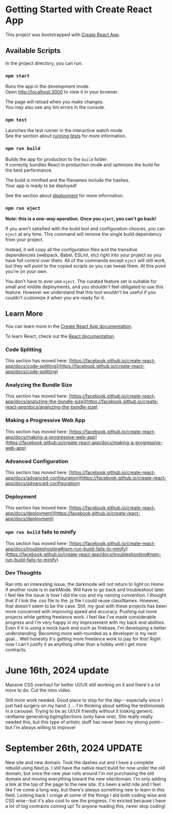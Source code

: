 # Getting Started with Create React App

This project was bootstrapped with [Create React App](https://github.com/facebook/create-react-app).

## Available Scripts

In the project directory, you can run:

### `npm start`

Runs the app in the development mode.\
Open [http://localhost:3000](http://localhost:3000) to view it in your browser.

The page will reload when you make changes.\
You may also see any lint errors in the console.

### `npm test`

Launches the test runner in the interactive watch mode.\
See the section about [running tests](https://facebook.github.io/create-react-app/docs/running-tests) for more information.

### `npm run build`

Builds the app for production to the `build` folder.\
It correctly bundles React in production mode and optimizes the build for the best performance.

The build is minified and the filenames include the hashes.\
Your app is ready to be deployed!

See the section about [deployment](https://facebook.github.io/create-react-app/docs/deployment) for more information.

### `npm run eject`

**Note: this is a one-way operation. Once you `eject`, you can't go back!**

If you aren't satisfied with the build tool and configuration choices, you can `eject` at any time. This command will remove the single build dependency from your project.

Instead, it will copy all the configuration files and the transitive dependencies (webpack, Babel, ESLint, etc) right into your project so you have full control over them. All of the commands except `eject` will still work, but they will point to the copied scripts so you can tweak them. At this point you're on your own.

You don't have to ever use `eject`. The curated feature set is suitable for small and middle deployments, and you shouldn't feel obligated to use this feature. However we understand that this tool wouldn't be useful if you couldn't customize it when you are ready for it.

## Learn More

You can learn more in the [Create React App documentation](https://facebook.github.io/create-react-app/docs/getting-started).

To learn React, check out the [React documentation](https://reactjs.org/).

### Code Splitting

This section has moved here: [https://facebook.github.io/create-react-app/docs/code-splitting](https://facebook.github.io/create-react-app/docs/code-splitting)

### Analyzing the Bundle Size

This section has moved here: [https://facebook.github.io/create-react-app/docs/analyzing-the-bundle-size](https://facebook.github.io/create-react-app/docs/analyzing-the-bundle-size)

### Making a Progressive Web App

This section has moved here: [https://facebook.github.io/create-react-app/docs/making-a-progressive-web-app](https://facebook.github.io/create-react-app/docs/making-a-progressive-web-app)

### Advanced Configuration

This section has moved here: [https://facebook.github.io/create-react-app/docs/advanced-configuration](https://facebook.github.io/create-react-app/docs/advanced-configuration)

### Deployment

This section has moved here: [https://facebook.github.io/create-react-app/docs/deployment](https://facebook.github.io/create-react-app/docs/deployment)

### `npm run build` fails to minify

This section has moved here: [https://facebook.github.io/create-react-app/docs/troubleshooting#npm-run-build-fails-to-minify](https://facebook.github.io/create-react-app/docs/troubleshooting#npm-run-build-fails-to-minify)


### Dev Thoughts

Ran into an interesting issue, the darkmode will not return to light on Home if another route is in darkMode. Will have to go back and troubleshoot later. I feel like the issue is how I did the css and my naming convention. I thought that if I link the .css file to the .js file I could reuse classNames. However, that doesn't seem to be the case. Still, my goal with these projects has been more concerned with improving speed and accuracy. Pushing out more projects while getting freelance work. I feel like I've made considerable progress and I'm very happy in my improvement with my back end abilities. Even if it is using a mock back end such as firebase, I'm developing a better understanding. Becoming more well-rounded as a developer is my next goal... Well honestly it's getting more freelance work to pay for this! Right now I can't justify it as anything other than a hobby until I get more contracts.


# June 16th, 2024 update

Massive CSS overhaul for better UI/UX still working on it and there's a lot more to do. Cut the intro video.

Still more work needed. Good place to stop for the day-- especially since I just had surgery on my hand :( ... I'm thinking about setting the testimonials in a carousel. Trying to be as UI/UX friendly without it looking generic. ranName generating bgImgSections (only have one). Site really-really needed this, but this type of artistic stuff has never been my strong point--but I'm always willing to improve!

# September 26th, 2024 UPDATE

New site and new domain. Took the dashes out and I have a complete rebuild using Next.js. I still have the native react build for now under the old domain, but once the new year rolls around I'm not purchasing the old domain and moving everything toward the new site/domain. I'm only adding a link at the top of the page to the new site. It's been a wild ride and I feel like I've come a long way, but there's always something new to learn in this field. Looking back I cringe at some of the things I did both coding wise and CSS wise--but it's also cool to see the progress. I'm exicted because I have a lot of big contracts coming up! To anyone reading this, never stop coding!